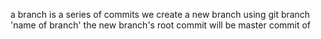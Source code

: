 a branch is a series of commits
we create a new branch using  git branch 'name of branch'
the new branch's root commit will be master commit of